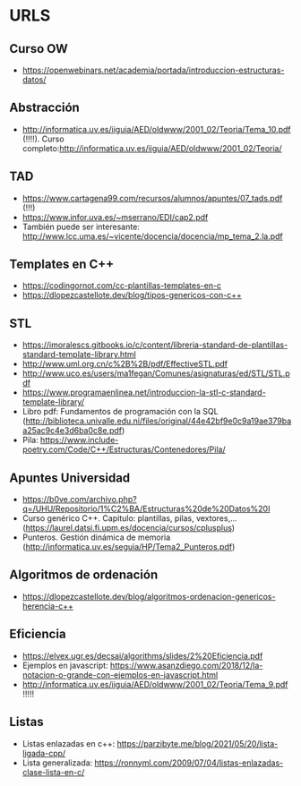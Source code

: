 # URLS

## Curso OW

* https://openwebinars.net/academia/portada/introduccion-estructuras-datos/

## Abstracción

* http://informatica.uv.es/iiguia/AED/oldwww/2001_02/Teoria/Tema_10.pdf (!!!!). Curso completo:http://informatica.uv.es/iiguia/AED/oldwww/2001_02/Teoria/

## TAD

* https://www.cartagena99.com/recursos/alumnos/apuntes/07_tads.pdf (!!!)
* https://www.infor.uva.es/~mserrano/EDI/cap2.pdf
* También puede ser interesante: http://www.lcc.uma.es/~vicente/docencia/docencia/mp_tema_2.la.pdf

## Templates en C++

* https://codingornot.com/cc-plantillas-templates-en-c
* https://dlopezcastellote.dev/blog/tipos-genericos-con-c++

## STL

* https://imoralescs.gitbooks.io/c/content/libreria-standard-de-plantillas-standard-template-library.html
* http://www.uml.org.cn/c%2B%2B/pdf/EffectiveSTL.pdf
* http://www.uco.es/users/ma1fegan/Comunes/asignaturas/ed/STL/STL.pdf
* https://www.programaenlinea.net/introduccion-la-stl-c-standard-template-library/	
* Libro pdf: Fundamentos de programación con la SQL (http://biblioteca.univalle.edu.ni/files/original/44e42bf9e0c9a19ae379baa25ac9c4e3d6ba0c8e.pdf)
* Pila: https://www.include-poetry.com/Code/C++/Estructuras/Contenedores/Pila/

## Apuntes Universidad

* https://b0ve.com/archivo.php?q=/UHU/Repositorio/1%C2%BA/Estructuras%20de%20Datos%20I
* Curso genérico C++. Capitulo: plantillas, pilas, vextores,... (https://laurel.datsi.fi.upm.es/docencia/cursos/cplusplus)
* Punteros. Gestión dinámica de memoria (http://informatica.uv.es/seguia/HP/Tema2_Punteros.pdf)

## Algoritmos de ordenación

* https://dlopezcastellote.dev/blog/algoritmos-ordenacion-genericos-herencia-c++

## Eficiencia

* https://elvex.ugr.es/decsai/algorithms/slides/2%20Eficiencia.pdf
* Ejemplos en javascript: https://www.asanzdiego.com/2018/12/la-notacion-o-grande-con-ejemplos-en-javascript.html
* http://informatica.uv.es/iiguia/AED/oldwww/2001_02/Teoria/Tema_9.pdf !!!!!


## Listas

* Listas enlazadas en c++: https://parzibyte.me/blog/2021/05/20/lista-ligada-cpp/
* Lista generalizada: https://ronnyml.com/2009/07/04/listas-enlazadas-clase-lista-en-c/


